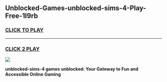 
## Unblocked-Games-unblocked-sims-4-Play-Free-1l9rb
<h3>
<a href="https://premium76.site?title=unblocked-sims-4&ref=20M">CLICK TO PLAY</a></h3>
<hr>

<h3>
<a href="https://premium76.site?title=unblocked-sims-4&ref=20M">CLICK 2 PLAY</a>
  
</h3>

<a href="https://premium76.site?title=unblocked-sims-4&ref=19M"><img src="https://clearcache.store/games.png"></a>


**unblocked-sims-4 games unblocked: Your Gateway to Fun and Accessible Online Gaming**
